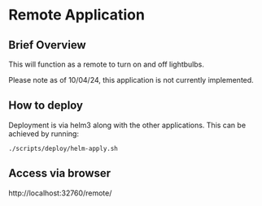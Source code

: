 # Remote Application

## Brief Overview

This will function as a remote to turn on and off lightbulbs.

Please note as of 10/04/24, this application is not currently implemented.

## How to deploy

Deployment is via helm3 along with the other applications. This can be achieved by running:
```
./scripts/deploy/helm-apply.sh
```

## Access via browser

http://localhost:32760/remote/

